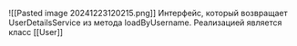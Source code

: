 ![[Pasted image 20241223120215.png]]
Интерфейс, который возвращает UserDetailsService из метода loadByUsername.
Реализацией является класс [[User]]

